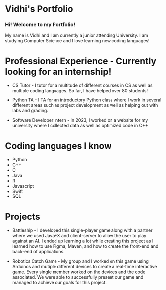 # Vidhi's Portfolio

### Hi! Welcome to my Portfolio!
My name is Vidhi and I am currently a junior attending University. I am studying Computer Science and I love learning new coding languages!

# Professional Experience - Currently looking for an internship!
- CS Tutor - I tutor for a multitude of different courses in CS as well as multiple coding languages. So far, I have helped over 80 students!

- Python TA - I TA for an introductory Python class where I work in several different areas such as project development as well as helping out with labs and grading.

- Software Developer Intern - In 2023, I worked on a website for my university where I collected data as well as optimized code in C++
  
# Coding languages I know
- Python
- C++
- C
- Java
- R
- Javascript
- Swift
- SQL

# Projects

- Battleship - I developed this single-player game along with a partner where we used JavaFX and client-server to allow the user to play against an AI. I ended up learning a lot while creating this project as I learned how to use Figma, Maven, and how to create the front-end and back-end of applications.
  
- Robotics Catch Game - My group and I worked on this game using Arduinos and mutiple different devices to create a real-time interactive game. Every single member worked on the devices and the code associated. We were able to successfully present our game and managed to achieve our goals for this project.

